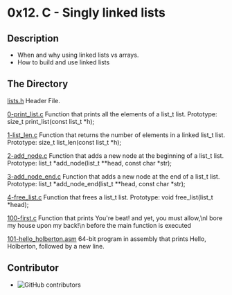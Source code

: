 # 0x12. C - Singly linked lists

## Description
- When and why using linked lists vs arrays. 
- How to build and use linked lists

## The Directory


[lists.h](./lists.h) Header File.

[0-print_list.c](./0-print_list.c) Function that prints all the elements of a list_t list. Prototype: size_t print_list(const list_t *h);

[1-list_len.c](./1-list_len.c) Function that returns the number of elements in a linked list_t list. Prototype: size_t list_len(const list_t *h);

[2-add_node.c](./2-add_node.c) Function that adds a new node at the beginning of a list_t list. Prototype: list_t *add_node(list_t **head, const char *str);

[3-add_node_end.c](./3-add_node_end.c) Function that adds a new node at the end of a list_t list. Prototype: list_t *add_node_end(list_t **head, const char *str);

[4-free_list.c](./4-free_list.c) Function that frees a list_t list. Prototype: void free_list(list_t *head);

[100-first.c](./100-first.c) Function that prints You're beat! and yet, you must allow,\nI bore my house upon my back!\n before the main function is executed

[101-hello_holberton.asm](./101-hello_holberton.asm) 64-bit program in assembly that prints Hello, Holberton, followed by a new line.

## Contributor

- ![GitHub contributors](https://img.shields.io/github/contributors/apacha123/alx-low_level_programming)

